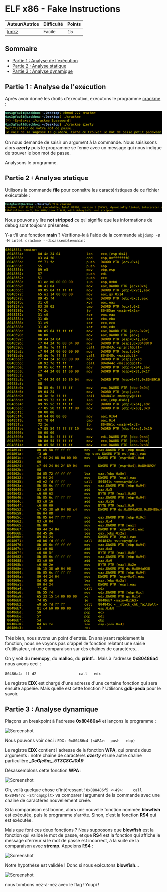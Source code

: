 # ELF x86 - Fake Instructions

| Auteur/Autrice | Difficulté | Points |
|----------------|------------|--------|
|     [kmkz](https://www.root-me.org/kmkz?lang=fr)       |Facile|   15    |     

## Sommaire
- [Partie 1 : Analyse de l'exécution](https://github.com/0xS3GFAULT/CTF-WriteUps_Fr/blob/main/rootme/Cracking/Facile/ELF%20x86%20-%20Fake%20Instructions/readme.md#partie-1--analyse-de-lex%C3%A9cution)
- [Partie 2 : Analyse statique](https://github.com/0xS3GFAULT/CTF-WriteUps_Fr/blob/main/rootme/Cracking/Facile/ELF%20x86%20-%20Fake%20Instructions/readme.md#partie-1--analyse-statique)
- [Partie 3 : Analyse dynamique](https://github.com/0xS3GFAULT/CTF-WriteUps_Fr/blob/main/rootme/Cracking/Facile/ELF%20x86%20-%20Fake%20Instructions/readme.md#partie-1--analyse-dynamique)

## Partie 1 : Analyse de l'exécution

Après avoir donné les droits d'exécution, exécutons le programme [crackme](https://github.com/0xS3GFAULT/CTF-WriteUps_Fr/blob/main/rootme/Cracking/Facile/ELF%20x86%20-%20Fake%20Instructions/crackme) : 

![Screenshot](./assets/images/exec_ch4.png?raw=true)

On nous demande de saisir un argument à la commande. Nous saisissons alors **azerty** puis le programme se ferme avec un message qui nous indique de trouver le bon mot de passe. 

Analysons le programme.

## Partie 2 : Analyse statique

Utilisons la commande **file** pour connaître les caractéristiques de ce fichier exécutable : 

![Screenshot](./assets/images/file_ch4.png?raw=true)

Nous pouvons y lire **not stripped** ce qui signifie que les informations de debug sont toujours présentes. 

Y-a t'il une fonction **main** ?  Vérifions-le à l'aide de la commande ```objdump -D -M intel crackme --disassemble=main``` : 

![Screenshot](./assets/images/objdump_ch4_1.png?raw=true)
![Screenshot](./assets/images/objdump_ch4_2.png?raw=true)

Très bien, nous avons un point d'entrée. En analysant rapidement la fonction, nous ne voyons pas d'appel de fonction relatant une saisie d'utilisateur, ni une comparaison sur des chaînes de caractères...

On y voit du **memcpy**, du **malloc**, du **printf**... Mais à l'adresse **0x80486a4** nous avons ceci :

```80486a4:	ff d2                	call   edx```

Le registre **EDX** est chargé d'une adresse d'une certaine fonction qui sera ensuite appelée. Mais quelle est cette fonction ? Utilisons **gdb-peda** pour le savoir.

## Partie 3 : Analyse dynamique

Plaçons un breakpoint à l'adresse **0x80486a4** et lançons le programme : 

![Screenshot](./assets/images/gdb_ch4_1.png?raw=true)

Nous pouvons voir ceci : ```EDX: 0x80486c4 (<WPA>:	push   ebp)```

Le registre **EDX** contient l'adresse de la fonction **WPA**, qui prends deux arguments : notre chaîne de caractères **_azerty_** et une autre chaîne particulière **_\_0cGjc5m\_.5T3Ç8CJ0À9_**

Désassemblons cette fonction **WPA** : 

![Screenshot](./assets/images/gdb_ch4_2.png?raw=true)

Oh, voilà quelque chose d'intéressant ! ```0x080486f5 <+49>:	call   0x804847c <strcmp@plt>``` va comparer l'argument de la commande avec une chaîne de caractères nouvellement créée.

Si la comparaison est bonne, alors une nouvelle fonction nommée **blowfish** est exécutée, puis le programme s'arrête. Sinon, c'est la fonction **RS4** qui est exécutée.

Mais que font ces deux fonctions ? Nous supposons que **blowfish** est la fonction qui valide le mot de passe, et que **RS4** est la fonction qui affiche le message d'erreur si le mot de passe est incorrect, à la suite de la comparaison avec **strcmp**. Appelons **RS4** : 

![Screenshot](./assets/images/gdb_ch4_3.png?raw=true)

Notre hypothèse est validée ! Donc si nous exécutons **blowfish**...

![Screenshot](./assets/images/gdb_ch4_4.png?raw=true)

nous tombons nez-à-nez avec le flag ! Youpi !


